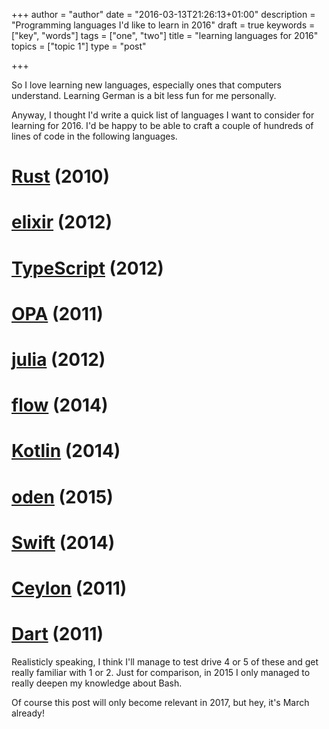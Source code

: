 +++
author = "author"
date = "2016-03-13T21:26:13+01:00"
description = "Programming languages I'd like to learn in 2016"
draft = true
keywords = ["key", "words"]
tags = ["one", "two"]
title = "learning languages for 2016"
topics = ["topic 1"]
type = "post"

+++

So I love learning new languages, especially ones that computers understand. Learning German is a bit less fun for me personally.

Anyway, I thought I'd write a quick list of languages I want to consider for learning for 2016. I'd be happy to be able to craft a couple of hundreds of lines of code in the following languages.

 # [Rust](https://www.rust-lang.org/) (2010)
 # [elixir](http://elixir-lang.org/) (2012)
 # [TypeScript](http://www.typescriptlang.org/) (2012)
 # [OPA](http://opalang.org/) (2011)
 # [julia](http://julialang.org/) (2012)
 # [flow](http://flowtype.org/) (2014)
 # [Kotlin](https://kotlinlang.org/) (2014)
 # [oden](http://oden-lang.org) (2015)
 # [Swift](https://developer.apple.com/swift/) (2014)
 # [Ceylon](http://ceylon-lang.org/) (2011)
 # [Dart](https://www.dartlang.org/) (2011)

Realisticly speaking, I think I'll manage to test drive 4 or 5 of these and get really familiar with 1 or 2. Just for comparison, in 2015 I only managed to really deepen my knowledge about Bash.

Of course this post will only become relevant in 2017, but hey, it's March already!


